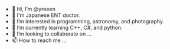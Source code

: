 - 👋 Hi, I’m @yreeen 
- 💉 I'm Japanese ENT doctor.
- 👀 I’m interested in programming, astronomy, and photography.
- 🌱 I’m currently learning C++, C#, and python.
- 💞️ I’m looking to collaborate on ...
- 📫 How to reach me ...

<!---
yreeen/yreeen is a ✨ special ✨ repository because its `README.md` (this file) appears on your GitHub profile.
You can click the Preview link to take a look at your changes.
--->
